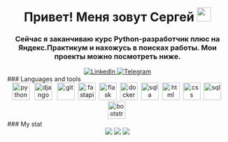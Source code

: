 <h1 align="center">Привет! Меня зовут Сергей
<img src="https://github.com/blackcater/blackcater/raw/main/images/Hi.gif" height="32"/></h1>
<h3 align="center">Сейчас я заканчиваю курс Python-разработчик плюс на Яндекс.Практикум и нахожусь в поисках работы. Мои проекты можно посмотреть ниже.</h3>
<div id="socials" align="center">
	<a href="https://www.linkedin.com/in/hastred/">
		<img src="https://img.shields.io/badge/LinkedIn-043A6B?style=for-the-badge&logo=linkedin&logoColor=white" alt="LinkedIn"/>
	</a>
	<a href="https://t.me/hastred">
		<img src="https://img.shields.io/badge/Telegram-043A6B?style=for-the-badge&logo=telegram&logoColor=white" alt="Telegram"/>
	</a>
</div>
### Languages and tools
<div align="center">
<img src="https://cdn.jsdelivr.net/gh/devicons/devicon/icons/python/python-original.svg" title="python" width="40" height="40"/> &nbsp;
<img src="https://cdn.jsdelivr.net/gh/devicons/devicon/icons/django/django-plain.svg" title="django" width="40" height="40"/> &nbsp;
<img src="https://cdn.jsdelivr.net/gh/devicons/devicon/icons/git/git-plain.svg" title="git" width="40" height="40"/>&nbsp;
<img src="https://cdn.jsdelivr.net/gh/devicons/devicon/icons/fastapi/fastapi-original.svg" title="fastapi" width="40" height="40"/>&nbsp;
<img src="https://cdn.jsdelivr.net/gh/devicons/devicon/icons/flask/flask-original.svg" title="flask" width="40" height="40"/>&nbsp;
<img src="https://cdn.jsdelivr.net/gh/devicons/devicon/icons/docker/docker-original.svg" title="docker" width="40" height="40"/>&nbsp;
<img src="https://cdn.jsdelivr.net/gh/devicons/devicon/icons/sqlalchemy/sqlalchemy-original.svg" title="sqla" width="40" height="40"/>&nbsp;
<img src="https://cdn.jsdelivr.net/gh/devicons/devicon/icons/html5/html5-original.svg" title="html" width="40" height="40"/>&nbsp;
<img src="https://cdn.jsdelivr.net/gh/devicons/devicon/icons/css3/css3-original.svg" title="css" width="40" height="40"/>&nbsp;
<img src="https://cdn.jsdelivr.net/gh/devicons/devicon/icons/postgresql/postgresql-original.svg" title="sql" width="40" height="40"/>&nbsp;
<img src="https://cdn.jsdelivr.net/gh/devicons/devicon/icons/bootstrap/bootstrap-plain.svg" title="bootstrap" width="40" height="40"/>&nbsp;
</div>
### My stat
<div id="stat" align="center">
	<img src="https://github-profile-summary-cards.vercel.app/api/cards/profile-details?username=Hastred45&theme=github_dark"/>
	<img src="https://github-profile-summary-cards.vercel.app/api/cards/most-commit-language?username=Hastred45&theme=github_dark"/>
	<img src="https://github-profile-summary-cards.vercel.app/api/cards/stats?username=Hastred45&theme=github_dark"/>
</div>
